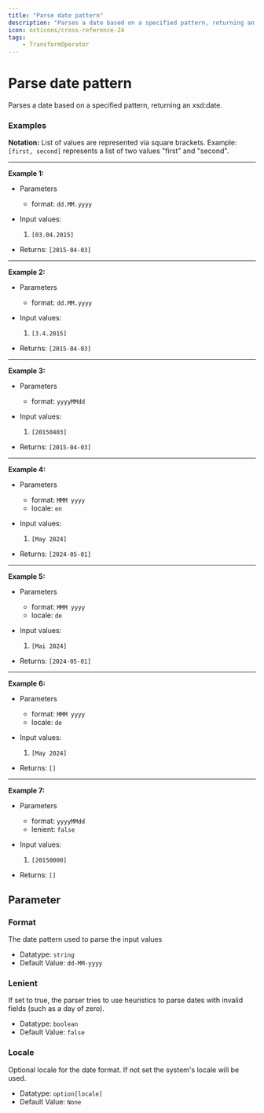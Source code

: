 ```yaml
---
title: "Parse date pattern"
description: "Parses a date based on a specified pattern, returning an xsd:date."
icon: octicons/cross-reference-24
tags: 
    - TransformOperator
---
```

# Parse date pattern
<!-- This file was generated - DO NOT CHANGE IT MANUALLY -->



Parses a date based on a specified pattern, returning an xsd:date.

### Examples

**Notation:** List of values are represented via square brackets. Example: `[first, second]` represents a list of two values "first" and "second".

---
**Example 1:**

* Parameters
    * format: `dd.MM.yyyy`

* Input values:
    1. `[03.04.2015]`

* Returns: `[2015-04-03]`


---
**Example 2:**

* Parameters
    * format: `dd.MM.yyyy`

* Input values:
    1. `[3.4.2015]`

* Returns: `[2015-04-03]`


---
**Example 3:**

* Parameters
    * format: `yyyyMMdd`

* Input values:
    1. `[20150403]`

* Returns: `[2015-04-03]`


---
**Example 4:**

* Parameters
    * format: `MMM yyyy`
    * locale: `en`

* Input values:
    1. `[May 2024]`

* Returns: `[2024-05-01]`


---
**Example 5:**

* Parameters
    * format: `MMM yyyy`
    * locale: `de`

* Input values:
    1. `[Mai 2024]`

* Returns: `[2024-05-01]`


---
**Example 6:**

* Parameters
    * format: `MMM yyyy`
    * locale: `de`

* Input values:
    1. `[May 2024]`

* Returns: `[]`


---
**Example 7:**

* Parameters
    * format: `yyyyMMdd`
    * lenient: `false`

* Input values:
    1. `[20150000]`

* Returns: `[]`




## Parameter

### Format

The date pattern used to parse the input values

- Datatype: `string`
- Default Value: `dd-MM-yyyy`



### Lenient

If set to true, the parser tries to use heuristics to parse dates with invalid fields (such as a day of zero).

- Datatype: `boolean`
- Default Value: `false`



### Locale

Optional locale for the date format. If not set the system's locale will be used.

- Datatype: `option[locale]`
- Default Value: `None`



